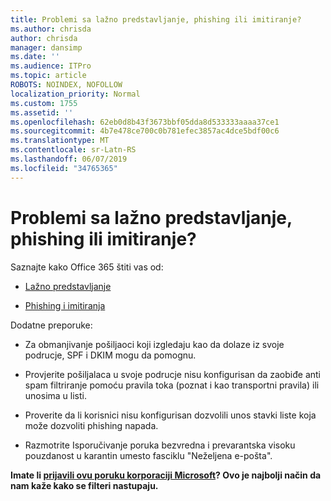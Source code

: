 ```yaml
---
title: Problemi sa lažno predstavljanje, phishing ili imitiranje?
ms.author: chrisda
author: chrisda
manager: dansimp
ms.date: ''
ms.audience: ITPro
ms.topic: article
ROBOTS: NOINDEX, NOFOLLOW
localization_priority: Normal
ms.custom: 1755
ms.assetid: ''
ms.openlocfilehash: 62eb0d8b43f3673bbf05dda8d533333aaaa37ce1
ms.sourcegitcommit: 4b7e478ce700c0b781efec3857ac4dce5bdf00c6
ms.translationtype: MT
ms.contentlocale: sr-Latn-RS
ms.lasthandoff: 06/07/2019
ms.locfileid: "34765365"
---
```

# <a name="issues-with-spoofing-phishing-or-impersonation"></a>Problemi sa lažno predstavljanje, phishing ili imitiranje?

Saznajte kako Office 365 štiti vas od:

- [Lažno predstavljanje](https://docs.microsoft.com/office365/securitycompliance/anti-spoofing-protection)

- [Phishing i imitiranja](https://docs.microsoft.com/office365/securitycompliance/atp-anti-phishing)

Dodatne preporuke:

- Za obmanjivanje pošiljaoci koji izgledaju kao da dolaze iz svoje podrucje, SPF i DKIM mogu da pomognu.

- Provjerite pošiljalaca u svoje podrucje nisu konfigurisan da zaobiđe anti spam filtriranje pomoću pravila toka (poznat i kao transportni pravila) ili unosima u listi.

- Proverite da li korisnici nisu konfigurisan dozvolili unos stavki liste koja može dozvoliti phishing napada.

- Razmotrite Isporučivanje poruka bezvredna i prevarantska visoku pouzdanost u karantin umesto fasciklu "Neželjena e-pošta".

**Imate li [prijavili ovu poruku korporaciji Microsoft](https://support.office.com/article/b5caa9f1-cdf3-4443-af8c-ff724ea719d2)? Ovo je najbolji način da nam kaže kako se filteri nastupaju.**
